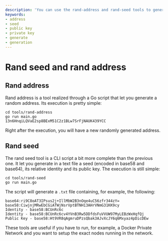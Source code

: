 ```yaml
---
description: 'You can use the rand-address and rand-seed tools to generate random seeds and addresses through a simple command.'
keywords:
- address
- seed
- public key
- private key
- generate
- generation
---
```

# Rand seed and rand address

## Rand address

Rand address is a tool realized through a Go script that let you generate a random address. Its execution is pretty simple:

```shell
cd tools/rand-address
go run main.go
13n6HnqiLQVaE2sp8BExM51C2z1BLw7SrFjNAUK439YCC
```

Right after the execution, you will have a new randomly generated address.

## Rand seed

The rand seed tool is a CLI script a bit more complete than the previous one. It let you generate in a text file a seed (encoded in base58 and base64), its relative identity and its public key. The execution is still simple:

```shell
cd tools/rand-seed
go run main.go
```

The script will generate a `.txt` file containing, for example, the following:

```shell
base64:ri9C8oAT3IPsus2j+IllMbW2B3nOqe4uC56zfr344zY=
base58:CiwjnjMRwEbCGiATWjNsrVptBTNH13AHrVNmG31KK9cy
Identity - base58:BCUnRc6c
Identity - base58:BCUnRc6cv4YVnB3Rw5DDfdsFuVVUW97MyLEBzWxHqfQj
Public Key - base58:Ht9VR8qAgmruDPzsQbak3AJvXcJY6q6Mxyaz4pDicDEw
```

These tools are useful if you have to run, for example, a Docker Private Network and you want to setup the exact nodes running in the network.
